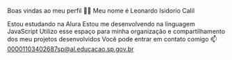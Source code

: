 Boas vindas ao meu perfil 💙💙
Meu nome é Leonardo Isidorio Calil

Estou estudando na Alura
Estou me desenvolvendo na linguagem JavaScript
Utilizo esse espaço para minha organização e compartilhamento dos meu projetos desenvolvidos
Você pode entrar em contato comigo 📫
00001103402687sp@al.educacao.sp.gov.br
